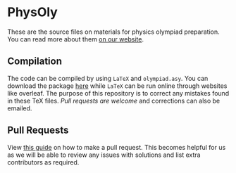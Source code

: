 # PhysOly
These are the source files on materials for physics olympiad preparation. You can read more about them [on our website](https://physoly.tech/).

## Compilation
The code can be compiled by using ``LaTeX`` and ``olympiad.asy``. You can download the package [here](https://math.berkeley.edu/~monks/images/olympiad.asy) while ``LaTeX`` can be run online through websites like overleaf. 
The purpose of this repository is to correct any mistakes found in these TeX files. *Pull requests are welcome* and corrections can also be emailed. 

## Pull Requests
View [this guide](https://docs.github.com/en/pull-requests/collaborating-with-pull-requests/proposing-changes-to-your-work-with-pull-requests/creating-a-pull-request) on how to make a pull request. This becomes helpful for us as we will be able to review any issues with solutions and list extra contributors as required. 
